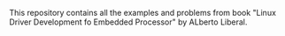 This repository contains all the examples and problems from book "Linux Driver Development fo Embedded Processor" by ALberto Liberal.
